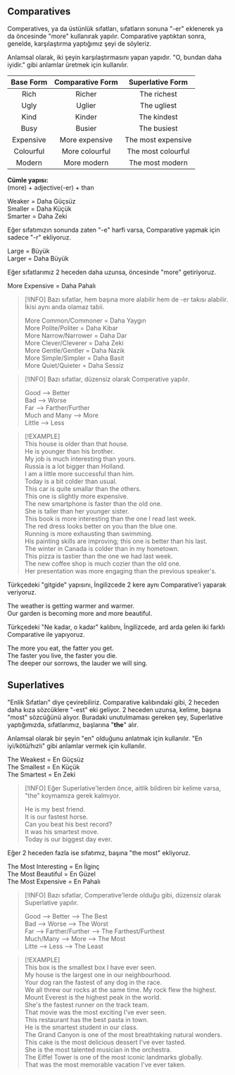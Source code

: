 ## Comparatives  
Comperatives, ya da üstünlük sıfatları, sıfatların sonuna "-er" eklenerek ya da öncesinde "more" kullanırak yapılır. Comparative yaptıktan sonra, genelde, karşılaştırma yaptığımız şeyi de söyleriz.  

Anlamsal olarak, iki şeyin karşılaştırmasını yapan yapıdır. "O, bundan daha iyidir." gibi anlamlar üretmek için kullanılır.  

| Base Form | Comparative Form |  Superlative Form  |  
|:---------:|:----------------:|:------------------:|  
|   Rich    |      Richer      |    The richest     |  
|   Ugly    |      Uglier      |    The ugliest     |  
|   Kind    |      Kinder      |    The kindest     |  
|   Busy    |      Busier      |    The busiest     |  
| Expensive |  More expensive  | The most expensive |  
| Colourful |  More colourful  | The most colourful |  
|  Modern   |   More modern    |  The most modern   |  

**Cümle yapısı:**  
(more) + adjective(-er) + than  

Weaker = Daha Güçsüz  
Smaller = Daha Küçük  
Smarter = Daha Zeki  

Eğer sıfatımızın sonunda zaten "-e" harfi varsa, Comparative yapmak için sadece "-r" ekliyoruz.  

Large = Büyük  
Larger = Daha Büyük  

Eğer sıfatlarımız 2 heceden daha uzunsa, öncesinde "more" getiriyoruz.  

More Expensive = Daha Pahalı  

> [!INFO] Bazı sıfatlar, hem başına more alabilir hem de -er takısı alabilir. İkisi aynı anda olamaz tabii.  
>  
> More Common/Commoner = Daha Yaygın  
> More Polite/Politer = Daha Kibar  
> More Narrow/Narrower = Daha Dar  
> More Clever/Cleverer = Daha Zeki  
> More Gentle/Gentler = Daha Nazik  
> More Simple/Simpler = Daha Basit  
> More Quiet/Quieter = Daha Sessiz  

> [!INFO]  Bazı sıfatlar, düzensiz olarak Comperative yapılır.  
>  
> Good --> Better  
> Bad --> Worse  
> Far --> Farther/Further  
> Much and Many --> More  
> Little --> Less  

> [!EXAMPLE]  
> This house is older than that house.  
> He is younger than his brother.  
> My job is much interesting than yours.  
> Russia is a lot bigger than Holland.  
> I am a little more successful than him.  
> Today is a bit colder than usual.  
> This car is quite smallar than the others.  
> This one is slightly more expensive.  
> The new smartphone is faster than the old one.  
> She is taller than her younger sister.  
> This book is more interesting than the one I read last week.  
> The red dress looks better on you than the blue one.  
> Running is more exhausting than swimming.  
> His painting skills are improving; this one is better than his last.  
> The winter in Canada is colder than in my hometown.  
> This pizza is tastier than the one we had last week.  
> The new coffee shop is much cozier than the old one.  
> Her presentation was more engaging than the previous speaker's.  

Türkçedeki "gitgide" yapısını, İngilizcede 2 kere aynı Comparative'i yaparak veriyoruz.  

The weather is getting warmer and warmer.  
Our garden is becoming more and more beautiful.  

Türkçedeki "Ne kadar, o kadar" kalıbını, İngilizcede, ard arda gelen iki farklı Comparative ile yapıyoruz.  

The more you eat, the fatter you get.  
The faster you live, the faster you die.  
The deeper our sorrows, the lauder we will sing.  

## Superlatives  
"Enlik Sıfatları" diye çevirebiliriz. Comparative kalıbındaki gibi, 2 heceden daha kıza sözcüklere "-est" eki geliyor. 2 heceden uzunsa, kelime, başına "most" sözcüğünü alıyor. Buradaki unutulmaması gereken şey, Superlative yaptığımızda, sıfatlarımız, başlarına "**the**" alır.  

Anlamsal olarak bir şeyin "en" olduğunu anlatmak için kullanılır. "En iyi/kötü/hızlı" gibi anlamlar vermek için kullanılır.  

The Weakest = En Güçsüz  
The Smallest = En Küçük  
The Smartest = En Zeki  

> [!INFO]  Eğer Superlative'lerden önce, aitlik bildiren bir kelime varsa, "the" koymamıza gerek kalmıyor.  
>  
> He is my best friend.  
> It is our fastest horse.  
> Can you beat his best record?  
> It was his smartest move.  
> Today is our biggest day ever.  

Eğer 2 heceden fazla ise sıfatımız, başına "the most" ekliyoruz.  

The Most Interesting = En İlginç  
The Most Beautiful = En Güzel  
The Most Expensive = En Pahalı  

> [!INFO]  Bazı sıfatlar, Comperative'lerde olduğu gibi, düzensiz olarak Superlative yapılır.  
>  
> Good --> Better --> The Best  
> Bad --> Worse --> The Worst  
> Far --> Farther/Further --> The Farthest/Furthest  
> Much/Many --> More --> The Most  
> Litte --> Less --> The Least  

> [!EXAMPLE]  
> This box is the smallest box I have ever seen.  
> My house is the largest one in our neighbourhood.  
> Your dog ran the fastest of any dog in the race.  
> We all threw our rocks at the same time. My rock flew the highest.  
> Mount Everest is the highest peak in the world.  
> She's the fastest runner on the track team.  
> That movie was the most exciting I've ever seen.  
> This restaurant has the best pasta in town.  
> He is the smartest student in our class.  
> The Grand Canyon is one of the most breathtaking natural wonders.  
> This cake is the most delicious dessert I've ever tasted.  
> She is the most talented musician in the orchestra.  
> The Eiffel Tower is one of the most iconic landmarks globally.  
> That was the most memorable vacation I've ever taken.  